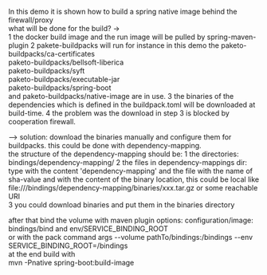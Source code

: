 In this demo it is shown how to build a spring native image behind the firewall/proxy  
what will be done for the build? ->  
1 the docker build image and the run image will be pulled by spring-maven-plugin
2 pakete-buildpacks will run for instance in this demo the paketo-buildpacks/ca-certificates   
paketo-buildpacks/bellsoft-liberica  
paketo-buildpacks/syft              
paketo-buildpacks/executable-jar    
paketo-buildpacks/spring-boot       
and paketo-buildpacks/native-image
are in use.
3 the binaries of the dependencies which is defined in the buildpack.toml will be downloaded at build-time.
4 the problem was the download in step 3 is blocked by cooperation firewall.

--> solution: download the binaries manually and configure them for buildpacks.
this could be done with dependency-mapping.  
the structure of the dependency-mapping should be:
1 the directories: bindings/dependency-mapping/
2 the files in dependency-mappings dir: type with the content 'dependency-mapping' and the file with the name of sha-value and with the content of the binary location, this could be local like  
file:///bindings/dependency-mapping/binaries/xxx.tar.gz or some reachable URI  
3 you could download binaries and put them in the binaries directory  

after that bind the volume with maven plugin options: configuration/image: bindings/bind and env/SERVICE_BINDING_ROOT   
or with the pack command args --volume pathTo/bindings:/bindings --env SERVICE_BINDING_ROOT=/bindings  
at the end build with  
mvn -Pnative spring-boot:build-image